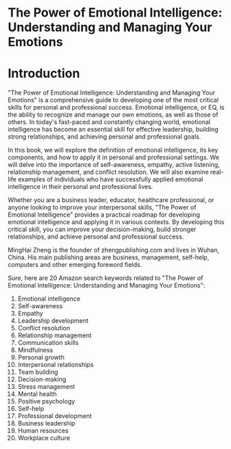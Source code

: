 # The Power of Emotional Intelligence: Understanding and Managing Your Emotions

# Introduction

"The Power of Emotional Intelligence: Understanding and Managing Your Emotions" is a comprehensive guide to developing one of the most critical skills for personal and professional success. Emotional intelligence, or EQ, is the ability to recognize and manage our own emotions, as well as those of others. In today's fast-paced and constantly changing world, emotional intelligence has become an essential skill for effective leadership, building strong relationships, and achieving personal and professional goals.

In this book, we will explore the definition of emotional intelligence, its key components, and how to apply it in personal and professional settings. We will delve into the importance of self-awareness, empathy, active listening, relationship management, and conflict resolution. We will also examine real-life examples of individuals who have successfully applied emotional intelligence in their personal and professional lives.

Whether you are a business leader, educator, healthcare professional, or anyone looking to improve your interpersonal skills, "The Power of Emotional Intelligence" provides a practical roadmap for developing emotional intelligence and applying it in various contexts. By developing this critical skill, you can improve your decision-making, build stronger relationships, and achieve personal and professional success.


MingHai Zheng is the founder of zhengpublishing.com and lives in Wuhan, China. His main publishing areas are business, management, self-help, computers and other emerging foreword fields.



Sure, here are 20 Amazon search keywords related to "The Power of Emotional Intelligence: Understanding and Managing Your Emotions":

1. Emotional intelligence
2. Self-awareness
3. Empathy
4. Leadership development
5. Conflict resolution
6. Relationship management
7. Communication skills
8. Mindfulness
9. Personal growth
10. Interpersonal relationships
11. Team building
12. Decision-making
13. Stress management
14. Mental health
15. Positive psychology
16. Self-help
17. Professional development
18. Business leadership
19. Human resources
20. Workplace culture

